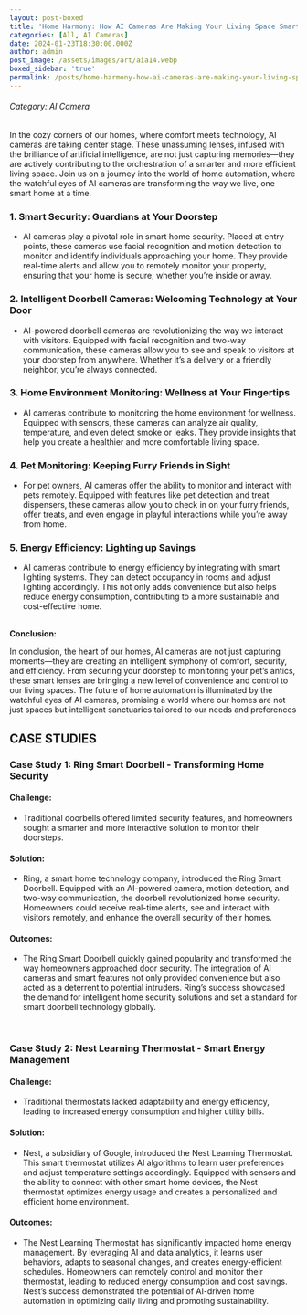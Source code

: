 ```yaml
---
layout: post-boxed
title: 'Home Harmony: How AI Cameras Are Making Your Living Space Smarter'
categories: [All, AI Cameras]
date: 2024-01-23T18:30:00.000Z
author: admin
post_image: /assets/images/art/aia14.webp
boxed_sidebar: 'true'
permalink: /posts/home-harmony-how-ai-cameras-are-making-your-living-space-smarter
---
```


###### Category: AI Camera

In the cozy corners of our homes, where comfort meets technology, AI cameras are taking center stage. These unassuming lenses, infused with the brilliance of artificial intelligence, are not just capturing memories—they are actively contributing to the orchestration of a smarter and more efficient living space. Join us on a journey into the world of home automation, where the watchful eyes of AI cameras are transforming the way we live, one smart home at a time.

### 1. Smart Security: Guardians at Your Doorstep

* AI cameras play a pivotal role in smart home security. Placed at entry points, these cameras use facial recognition and motion detection to monitor and identify individuals approaching your home. They provide real-time alerts and allow you to remotely monitor your property, ensuring that your home is secure, whether you’re inside or away.

### 2. Intelligent Doorbell Cameras: Welcoming Technology at Your Door

* AI-powered doorbell cameras are revolutionizing the way we interact with visitors. Equipped with facial recognition and two-way communication, these cameras allow you to see and speak to visitors at your doorstep from anywhere. Whether it’s a delivery or a friendly neighbor, you’re always connected.

### 3. Home Environment Monitoring: Wellness at Your Fingertips

* AI cameras contribute to monitoring the home environment for wellness. Equipped with sensors, these cameras can analyze air quality, temperature, and even detect smoke or leaks. They provide insights that help you create a healthier and more comfortable living space.

### 4. Pet Monitoring: Keeping Furry Friends in Sight

* For pet owners, AI cameras offer the ability to monitor and interact with pets remotely. Equipped with features like pet detection and treat dispensers, these cameras allow you to check in on your furry friends, offer treats, and even engage in playful interactions while you’re away from home.

### 5. Energy Efficiency: Lighting up Savings

* AI cameras contribute to energy efficiency by integrating with smart lighting systems. They can detect occupancy in rooms and adjust lighting accordingly. This not only adds convenience but also helps reduce energy consumption, contributing to a more sustainable and cost-effective home.

<br>
<b>Conclusion:</b>
<p>
In conclusion, the heart of our homes, AI cameras are not just capturing moments—they are creating an intelligent symphony of comfort, security, and efficiency. From securing your doorstep to monitoring your pet’s antics, these smart lenses are bringing a new level of convenience and control to our living spaces. The future of home automation is illuminated by the watchful eyes of AI cameras, promising a world where our homes are not just spaces but intelligent sanctuaries tailored to our needs and preferences
</p>

## CASE STUDIES

### Case Study 1: Ring Smart Doorbell - Transforming Home Security

#### Challenge:

* Traditional doorbells offered limited security features, and homeowners sought a smarter and more interactive solution to monitor their doorsteps.

#### Solution:

* Ring, a smart home technology company, introduced the Ring Smart Doorbell. Equipped with an AI-powered camera, motion detection, and two-way communication, the doorbell revolutionized home security. Homeowners could receive real-time alerts, see and interact with visitors remotely, and enhance the overall security of their homes.

#### Outcomes:

* The Ring Smart Doorbell quickly gained popularity and transformed the way homeowners approached door security. The integration of AI cameras and smart features not only provided convenience but also acted as a deterrent to potential intruders. Ring’s success showcased the demand for intelligent home security solutions and set a standard for smart doorbell technology globally.

<br>

### Case Study 2: Nest Learning Thermostat - Smart Energy Management

#### Challenge:

* Traditional thermostats lacked adaptability and energy efficiency, leading to increased energy consumption and higher utility bills.

#### Solution:

* Nest, a subsidiary of Google, introduced the Nest Learning Thermostat. This smart thermostat utilizes AI algorithms to learn user preferences and adjust temperature settings accordingly. Equipped with sensors and the ability to connect with other smart home devices, the Nest thermostat optimizes energy usage and creates a personalized and efficient home environment.

#### Outcomes:

* The Nest Learning Thermostat has significantly impacted home energy management. By leveraging AI and data analytics, it learns user behaviors, adapts to seasonal changes, and creates energy-efficient schedules. Homeowners can remotely control and monitor their thermostat, leading to reduced energy consumption and cost savings. Nest’s success demonstrated the potential of AI-driven home automation in optimizing daily living and promoting sustainability.
